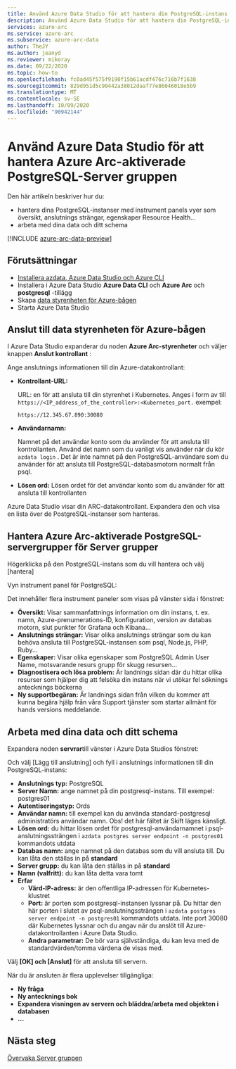 ```yaml
---
title: Använd Azure Data Studio för att hantera din PostgreSQL-instans
description: Använd Azure Data Studio för att hantera din PostgreSQL-instans
services: azure-arc
ms.service: azure-arc
ms.subservice: azure-arc-data
author: TheJY
ms.author: jeanyd
ms.reviewer: mikeray
ms.date: 09/22/2020
ms.topic: how-to
ms.openlocfilehash: fc0ad45f575f9190f15b61acdf476c716b7f1638
ms.sourcegitcommit: 829d951d5c90442a38012daaf77e86046018e5b9
ms.translationtype: MT
ms.contentlocale: sv-SE
ms.lasthandoff: 10/09/2020
ms.locfileid: "90942144"
---
```

# <a name="use-azure-data-studio-to-manage-your-azure-arc-enabled-postgresql-hyperscale-server-group"></a>Använd Azure Data Studio för att hantera Azure Arc-aktiverade PostgreSQL-Server gruppen


Den här artikeln beskriver hur du:
- hantera dina PostgreSQL-instanser med instrument panels vyer som översikt, anslutnings strängar, egenskaper Resource Health...
- arbeta med dina data och ditt schema

[!INCLUDE [azure-arc-data-preview](../../../includes/azure-arc-data-preview.md)]

## <a name="prerequisites"></a>Förutsättningar

- [Installera azdata, Azure Data Studio och Azure CLI](install-client-tools.md)
- Installera i Azure Data Studio **Azure Data CLI** och **Azure Arc** och **postgresql** -tillägg
- Skapa [data styrenheten för Azure-bågen](create-data-controller-using-azdata.md)
- Starta Azure Data Studio

## <a name="connect-to-the-azure-arc-data-controller"></a>Anslut till data styrenheten för Azure-bågen

I Azure Data Studio expanderar du noden **Azure Arc-styrenheter** och väljer knappen **Anslut kontrollant** :

Ange anslutnings informationen till din Azure-datakontrollant:

- **Kontrollant-URL:**

    URL: en för att ansluta till din styrenhet i Kubernetes. Anges i form av till `https://<IP_address_of_the_controller>:<Kubernetes_port.` exempel:

    ```console
    https://12.345.67.890:30080
    ```
- **Användarnamn:**

    Namnet på det användar konto som du använder för att ansluta till kontrollanten. Använd det namn som du vanligt vis använder när du kör `azdata login` . Det är inte namnet på den PostgreSQL-användare som du använder för att ansluta till PostgreSQL-databasmotorn normalt från psql.
- **Lösen ord:** Lösen ordet för det användar konto som du använder för att ansluta till kontrollanten


Azure Data Studio visar din ARC-datakontrollant. Expandera den och visa en lista över de PostgreSQL-instanser som hanteras.

## <a name="manage-your-azure-arc-enabled-postgresql-hyperscale-server-groups"></a>Hantera Azure Arc-aktiverade PostgreSQL-servergrupper för Server grupper

Högerklicka på den PostgreSQL-instans som du vill hantera och välj [hantera]

Vyn instrument panel för PostgreSQL:

Det innehåller flera instrument paneler som visas på vänster sida i fönstret:

- **Översikt:** Visar sammanfattnings information om din instans, t. ex. namn, Azure-prenumerations-ID, konfiguration, version av databas motorn, slut punkter för Grafana och Kibana...
- **Anslutnings strängar:** Visar olika anslutnings strängar som du kan behöva ansluta till PostgreSQL-instansen som psql, Node.js, PHP, Ruby...
- **Egenskaper:** Visar olika egenskaper som PostgreSQL Admin User Name, motsvarande resurs grupp för skugg resursen...
- **Diagnostisera och lösa problem:** Är landnings sidan där du hittar olika resurser som hjälper dig att felsöka din instans när vi utökar fel söknings antecknings böckerna
- **Ny supportbegäran:** Är landnings sidan från vilken du kommer att kunna begära hjälp från våra Support tjänster som startar allmänt för hands versions meddelande.

## <a name="work-with-your-data-and-schema"></a>Arbeta med dina data och ditt schema

Expandera noden **servrar**till vänster i Azure Data Studios fönstret:

Och välj [Lägg till anslutning] och fyll i anslutnings informationen till din PostgreSQL-instans:
- **Anslutnings typ:** PostgreSQL
- **Server Namn:** ange namnet på din postgresql-instans. Till exempel: postgres01
- **Autentiseringstyp:** Ords
- **Användar namn:** till exempel kan du använda standard-postgresql administratörs användar namn. Obs! det här fältet är Skift läges känsligt.
- **Lösen ord:** du hittar lösen ordet för postgresql-användarnamnet i psql-anslutningssträngen i `azdata postgres server endpoint -n postgres01` kommandots utdata
- **Databas namn:** ange namnet på den databas som du vill ansluta till. Du kan låta den ställas in på __standard__
- **Server grupp:** du kan låta den ställas in på __standard__
- **Namn (valfritt):** du kan låta detta vara tomt
- **Erfar**
    - **Värd-IP-adress:** är den offentliga IP-adressen för Kubernetes-klustret
    - **Port:** är porten som postgresql-instansen lyssnar på. Du hittar den här porten i slutet av psql-anslutningssträngen i `azdata postgres server endpoint -n postgres01` kommandots utdata. Inte port 30080 där Kubernetes lyssnar och du angav när du anslöt till Azure-datakontrollanten i Azure Data Studio.
    - **Andra parametrar:** De bör vara självständiga, du kan leva med de standardvärden/tomma värdena de visas med.

Välj **[OK] och [Anslut]** för att ansluta till servern.

När du är ansluten är flera upplevelser tillgängliga:
- **Ny fråga**
- **Ny antecknings bok**
- **Expandera visningen av servern och bläddra/arbeta med objekten i databasen**
- **...**

## <a name="next-step"></a>Nästa steg
[Övervaka Server gruppen](monitor-grafana-kibana.md)
